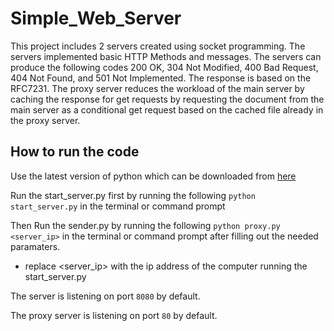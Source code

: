 # Simple_Web_Server
This project includes 2 servers created using socket programming. The servers implemented basic HTTP Methods and messages. The servers can produce the following codes 200 OK, 304 Not Modified, 400 Bad Request, 404 Not Found, and 501 Not Implemented. The response is based on the RFC7231. The proxy server reduces the workload of the main server by caching the response for get requests by requesting the document from the main server as a conditional get request based on the cached file already in the proxy server.

## How to run the code
Use the latest version of python which can be downloaded from [here](https://www.python.org/downloads/)

Run the start_server.py first by running the following `python start_server.py` in the terminal or command prompt

Then Run the sender.py by running the following `python proxy.py <server_ip>` in the terminal or command prompt after filling out the needed paramaters.

* replace <server_ip> with the ip address of the computer running the start_server.py

The server is listening on port `8080` by default.

The proxy server is listening on port `80` by default.
